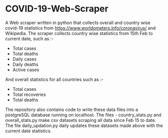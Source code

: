 # COVID-19-Web-Scraper
A Web scraper written in python that collects overall and country wise covid-19 statistics from https://www.worldometers.info/coronavirus/ and Wikipedia.
The scraper collects country wise statistics from 15th Feb to current date, such as :-

 * Total cases
 * Total deaths
 * Daily cases
 * Daily deaths
 * Active cases

And overall statistics for all countries such as :-

  * Total cases
  * Total recoveries
  * Total deaths
  
The repository also contains code to write these data files into a postgreSQL database running on localhost.
The files - country_stats.py and overall_stats.py make csv datasets scraping all data since Feb 15 to date. The file daily_updation.py daily updates these datasets made above with the current date statistics.
